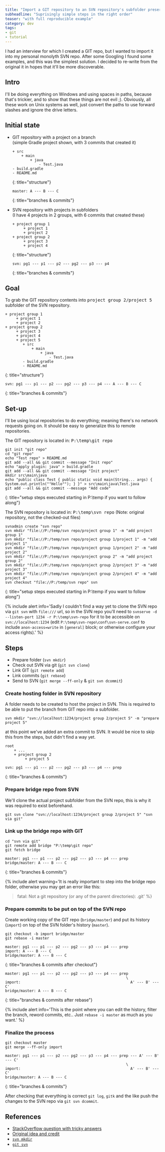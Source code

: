```yaml
---
title: "Import a GIT repository to an SVN repository's subfolder preserving history"
subheadline: "Suprisingly simple steps in the right order"
teaser: "with full reproducible example"
category: dev
tags:
- git
- tutorial
---
```


I had an interview for which I created a GIT repo, but I wanted to import it into my personal monolyth SVN repo.<!--more--> After some Googling I found some examples, and this was the simplest solution. I decided to re-write from the original it in hopes that it'll be more discoverable.

## Intro

I'll be doing everything on Windows and using spaces in paths, because that's trickier, and to show that these things are not evil ;). Obviously, all these work on Unix systems as well, just convert the paths to use forward slashes and ignore the drive letters.

## Initial state

 * GIT repository with a project on a branch  
 (simple Gradle project shown, with 3 commits that created it)  

    ```
    + src
        + main
            + java
                - Test.java
    - build.gradle
    - README.md
    ```
    {: title="structure"}

    ```
    master: A --- B --- C
    ```
    {: title="branches & commits"}

 * SVN repository with projects in subfolders  
 (I have 4 projects in 2 groups, with 6 commits that created these)  

    ```
    + project group 1
         + project 1
         + project 2
    + project group 2
         + project 3
         + project 4
    ```
    {: title="structure"}

    ```
    svn: pg1 --- p1 --- p2 --- pg2 --- p3 --- p4
    ```
    {: title="branches & commits"}


## Goal
To grab the GIT repository contents into <samp>project group 2/project 5</samp> subfolder of the SVN repository.

```
+ project group 1
     + project 1
     + project 2
+ project group 2
     + project 3
     + project 4
     + project 5
        + src
            + main
                + java
                    - Test.java
        - build.gradle
        - README.md
```
{: title="structure"}

```
svn: pg1 --- p1 --- p2 --- pg2 --- p3 --- p4 --- A --- B --- C
```
{: title="branches & commits"}


## Set-up
I'll be using local repositories to do everything; meaning there's no network requests going on. It should be easy to generalize this to remote repositories.

The GIT repository is located in: <samp>P:\temp\git repo</samp>
```shell
git init "git repo"
cd "git repo"
echo "Test repo" > README.md
git add --all && git commit --message "Init repo"
echo "apply plugin: java" > build.gradle
git add --all && git commit --message "Init project"
mkdir src\main\java
echo "public class Test { public static void main(String... args) { System.out.println(""Hello""); } }" > src\main\java\Test.java
git add --all && git commit --message "Add code"
```
{: title="setup steps executed starting in P:\temp if you want to follow along"}

The SVN repository is located in: <samp>P:\temp\svn repo</samp> (Note: original repository, not the checked-out files)
```shell
svnadmin create "svn repo"
svn mkdir "file://P:/temp/svn repo/project group 1" -m "add project group 1"
svn mkdir "file://P:/temp/svn repo/project group 1/project 1" -m "add project 1"
svn mkdir "file://P:/temp/svn repo/project group 1/project 2" -m "add project 2"
svn mkdir "file://P:/temp/svn repo/project group 2" -m "add project group 2"
svn mkdir "file://P:/temp/svn repo/project group 2/project 3" -m "add project 3"
svn mkdir "file://P:/temp/svn repo/project group 2/project 4" -m "add project 4"
svn checkout "file://P:/temp/svn repo" svn
```
{: title="setup steps executed starting in P:\temp if you want to follow along"}

{% include alert info='Sadly I couldn\'t find a way yet to clone the SVN repo via `git svn` with `file:///` url, so in the SVN repo you\'ll need to `svnserve -d --listen-port 1234 -r P:\temp\svn-repo` for it to be accessible on `svn://localhost:1234` (edit `P:\temp\svn-repo\conf\svn-serve.conf` to include `anon-access=write` in `[general]` block; or otherwise configure your access rights).' %}


## Steps

 * Prepare folder (`svn mkdir`)
 * Check out SVN via git (`git svn clone`)
 * Link GIT (`git remote add`)
 * Link commits (`git rebase`)
 * Send to SVN (`git merge --ff-only` & `git svn dcommit`)

### Create hosting folder in SVN repository
A folder needs to be created to host the project in SVN. This is required to be able to put the branch from GIT repo into a subfolder.
```shell
svn mkdir "svn://localhost:1234/project group 2/project 5" -m "prepare project 5"
```
at this point we've added an extra commit to SVN. It would be nice to skip this from the steps, but didn't find a way yet.
```
root
    + ...
    + project group 2
         + project 5
```
```
svn: pg1 --- p1 --- p2 --- pg2 --- p3 --- p4 --- prep
```
{: title="branches & commits"}

### Prepare bridge repo from SVN
We'll clone the actual project subfolder from the SVN repo, this is why it was required to exist beforehand.

```shell
git svn clone "svn://localhost:1234/project group 2/project 5" "svn via git"
```

### Link up the bridge repo with GIT
```shell
cd "svn via git"
git remote add bridge "P:\temp\git repo"
git fetch bridge
```
```
master: pg1 --- p1 --- p2 --- pg2 --- p3 --- p4 --- prep
bridge/master: A --- B --- C
```
{: title="branches & commits"}

{% include alert warning='It is really important to step into the bridge repo folder, otherwise you may get an error like this:
> fatal: Not a git repository (or any of the parent directories): .git' %}

### Prepare commits to be put on top of the SVN repo
Create working copy of the GIT repo (`bridge/master`) and put its history (`import`) on top of the SVN folder's history (`master`).
```shell
git checkout -b import bridge/master
git rebase -i master
```
```
master: pg1 --- p1 --- p2 --- pg2 --- p3 --- p4 --- prep
import: A --- B --- C
bridge/master: A --- B --- C
```
{: title="branches & commits after checkout"}
```
master: pg1 --- p1 --- p2 --- pg2 --- p3 --- p4 --- prep
                                                       \
import:                                                  A' --- B' --- C'
bridge/master: A --- B --- C
```
{: title="branches & commits after rebase"}

{% include alert info='This is the point where you can edit the history, filter the branch, reword commits, etc.. Just `rebase -i master` as much as you want.' %}

### Finalize the process
```shell
git checkout master
git merge --ff-only import
```
```
master: pg1 --- p1 --- p2 --- pg2 --- p3 --- p4 --- prep --- A' --- B' --- C'
                                                       \
import:                                                  A' --- B' --- C'
bridge/master: A --- B --- C
```
{: title="branches & commits"}

After checking that everything is correct `git log`, `gitk` and the like push the changes to the SVN repo via `git svn dcommit`.

## References

 * [StackOverflow question with tricky answers](https://stackoverflow.com/questions/661018/pushing-an-existing-git-repository-to-svn)
 * [Original idea and credit](https://chani.wordpress.com/2012/01/25/the-easy-way-to-import-from-git-into-svn/)
 * [`svn mkdir`](http://svnbook.red-bean.com/en/1.7/svn.ref.svn.c.mkdir.html)
 * [`git svn`](https://git-scm.com/docs/git-svn)